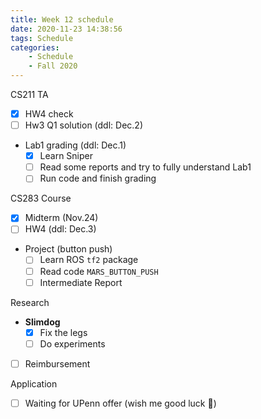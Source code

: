 ```yaml
---
title: Week 12 schedule
date: 2020-11-23 14:38:56
tags: Schedule
categories:
    - Schedule
    - Fall 2020
---
```


CS211 TA
- [x] HW4 check 
- [ ] Hw3 Q1 solution (ddl: Dec.2)

* Lab1 grading (ddl: Dec.1) 
  - [x] Learn Sniper
  - [ ] Read some reports and try to fully understand Lab1
  - [ ] Run code and finish grading

CS283 Course
- [x] Midterm (Nov.24)
- [ ] HW4 (ddl: Dec.3)

* Project (button push)
    - [ ] Learn ROS `tf2` package
    - [ ] Read code `MARS_BUTTON_PUSH`
    - [ ] Intermediate Report

Research
* **Slimdog**
  - [x] Fix the legs
  - [ ] Do experiments
- [ ] Reimbursement

Application
- [ ] Waiting for UPenn offer (wish me good luck 🙏)